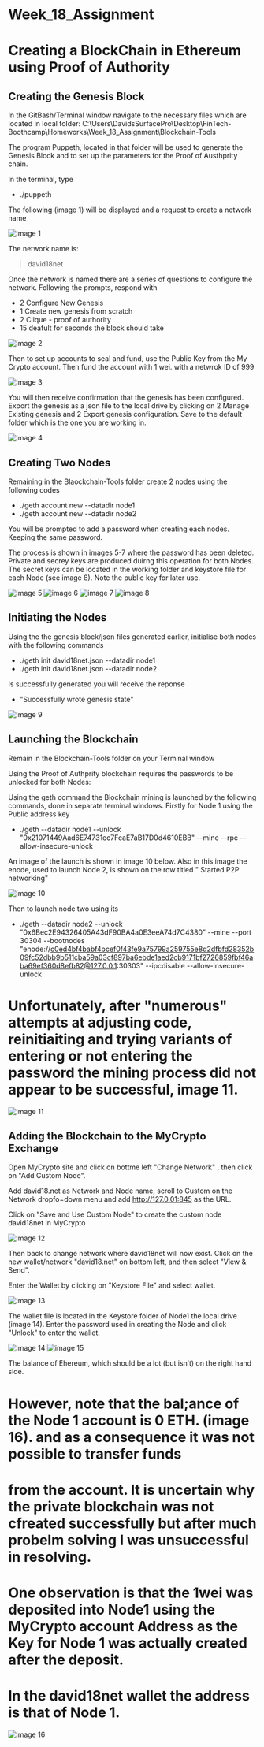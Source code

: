 # Week_18_Assignment

# Creating a BlockChain in Ethereum using Proof of Authority

## Creating the Genesis Block

In the GitBash/Terminal window navigate to the necessary files which are located in local folder:
C:\Users\DavidsSurfacePro\Desktop\FinTech-Boothcamp\Homeworks\Week_18_Assignment\Blockchain-Tools

The program Puppeth, located in that folder will be used to generate the Genesis Block and to set up the parameters for the Proof of Austhprity chain.
 
In the terminal, type

* ./puppeth

The following (image 1) will be displayed and a request to create a network name

![image 1](/Picture1.png)


The network name is:

> david18net

Once the network is named there are a series of questions to configure the network. Following the prompts, respond with
* 2 Configure New Genesis
* 1 Create new genesis from scratch
* 2 Clique - proof of authority
* 15 deafult for seconds the block should take

![image 2](Images/Picture2.png)

Then to set up accounts to seal and fund, use the Public Key from the My Crypto account.
Then fund the account with 1 wei. with a netwrok ID of 999

![image 3](Images/Picture3.png)


You will then receive confirmation that the genesis has been configured. 
Export the genesis as a json file to the local drive by clicking on 2 Manage Existing genesis and 2 Export genesis configuration.
Save to the default folder which is the one you are working in.

![image 4](Images/Picture4.png)


## Creating Two Nodes

Remaining in the Blaockchain-Tools folder create 2 nodes using the following codes

* ./geth account new --datadir node1
* ./geth account new --datadir node2

You will be prompted to add a password when creating each nodes. Keeping the same password.

The process is shown in images 5-7 where the password has been deleted.
Private and secrey keys are produced duirng this operation for both Nodes. The secret keys can be located in the 
working folder and keystore file for each Node (see image 8). Note the public key for later use.

![image 5](Images/Picture5.png)
![image 6](Images/Picture6.png)
![image 7](Images/Picture7.png)
![image 8](Images/Picture8.png)


## Initiating the Nodes

Using the the genesis block/json files generated earlier, initialise both nodes with the following commands 

* ./geth init david18net.json --datadir node1
* ./geth init david18net.json --datadir node2

Is successfully generated you will receive the reponse 
* "Successfully wrote genesis state"


![image 9](Images/Picture9.png)


## Launching the Blockchain

Remain in the Blockchain-Tools folder on your Terminal window

Using the Proof of Authprity blockchain requires the passwords to be unlocked for both Nodes:

Using the geth command the Blockchain mining is launched by the following commands, done in separate terminal windows.
Firstly for Node 1 using the Public address key
* ./geth --datadir node1 --unlock "0x21071449Aad6E74731ec7FcaE7aB17D0d4610EBB" --mine --rpc --allow-insecure-unlock

An image of the launch is shown in image 10 below. Also in this image the enode, used to launch Node 2, is shown on the row titled " Started P2P networking"

![image 10](Images/Picture10.png)

Then to launch node two using its 

* ./geth --datadir node2 --unlock "0x6Bec2E94326405A43dF90BA4a0E3eeA74d7C4380"  --mine --port 30304 --bootnodes "enode://c0ed4bf4babf4bcef0f43fe9a75799a259755e8d2dfbfd28352b09fc52dbb9b511cba59a03cf897ba6ebde1aed2cb9171bf2726859fbf46aba69ef360d8efb82@127.0.0.1:30303" --ipcdisable --allow-insecure-unlock


# Unfortunately, after "numerous" attempts at adjusting code,  reinitiaiting and trying variants of entering or not entering the password the mining process did not appear to be successful, image 11.

![image 11](Images/Picture11.png)


## Adding the Blockchain to the MyCrypto Exchange

Open MyCrypto site and click on bottme left "Change Network" , then click on "Add Custom Node".

Add david18.net as Network and Node name, scroll to Custom on the Network dropfo=down menu and add http://127.0.01:845 as the URL.

Click on "Save and Use Custom Node" to create the custom node david18net in MyCrypto

![image 12](Images/Picture12.png)


Then back to change network where david18net will now exist.
Click on the new wallet/network "david18.net" on bottom left, and then select "View & Send".

Enter the Wallet by clicking on "Keystore File" and select wallet.

![image 13](Images/Picture13.png)

The  wallet file is located in the Keystore folder of Node1 the local drive (image 14).
Enter the password used in creating the Node and click "Unlock" to enter the wallet.

![image 14](Images/Picture14.png)
![image 15](Images/Picture15.png)

The balance of Ehereum, which should be a lot (but isn’t) on the right hand side.

# However, note that the bal;ance of the Node 1 account is 0 ETH. (image 16). and as a consequence it was not possible to transfer funds
# from the account. It is uncertain why the private blockchain was not cfreated successfully but after much probelm solving I was unsuccessful in resolving. 
# One observation is that the 1wei was deposited into Node1 using the  MyCrypto account Address as the Key for Node 1 was actually created after the deposit.
# In the david18net wallet the address is that of Node 1.

![image 16](Images/Picture16.png)
